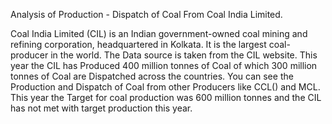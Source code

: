 Analysis of Production - Dispatch of Coal From Coal India Limited.

Coal India Limited (CIL) is an Indian government-owned coal mining and refining corporation, headquartered in Kolkata. It is the largest coal-producer in the world.
The Data source is taken from the CIL website. This year the CIL has Produced 400 million tonnes of Coal of which 300 million tonnes of Coal are Dispatched across the countries. You can see the Production and Dispatch of Coal from other Producers like CCL() and MCL. This year the Target for coal production was 600 million tonnes
and the CIL has not met with target production this year.


